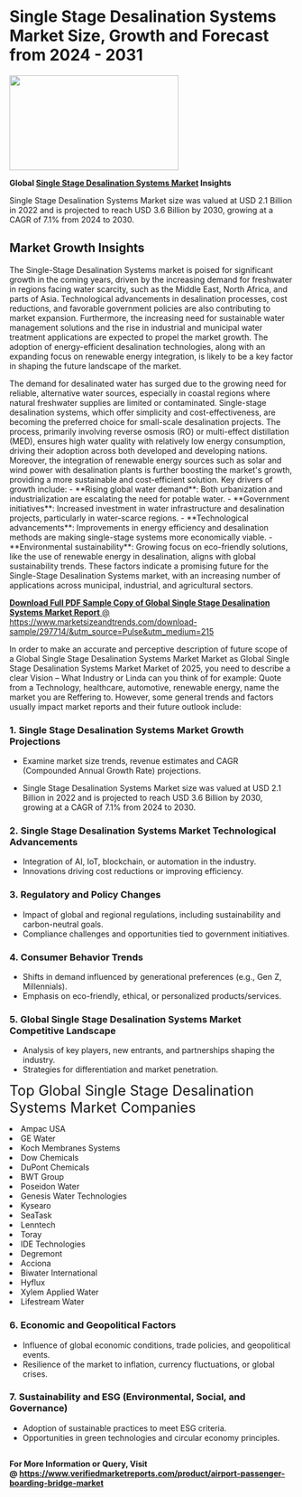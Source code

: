 <H1>Single Stage Desalination Systems Market Size, Growth and Forecast from 2024 - 2031</H1><img class="aligncenter size-medium wp-image-584254" src="https://thirdeyenews.in/wp-content/uploads/2024/09/Global-Market-Research-300x168.jpeg" alt="" width="300" height="168" /><p><strong>Global&nbsp;<a href="https://www.marketsizeandtrends.com/download-sample/297714/&amp;utm_source=Pulse&amp;utm_medium=215">Single Stage Desalination Systems Market</a> Insights</strong></p><p>Single Stage Desalination Systems Market size was valued at USD 2.1 Billion in 2022 and is projected to reach USD 3.6 Billion by 2030, growing at a CAGR of 7.1% from 2024 to 2030.</p><p><h2>Market Growth Insights</h2> <p>The Single-Stage Desalination Systems market is poised for significant growth in the coming years, driven by the increasing demand for freshwater in regions facing water scarcity, such as the Middle East, North Africa, and parts of Asia. Technological advancements in desalination processes, cost reductions, and favorable government policies are also contributing to market expansion. Furthermore, the increasing need for sustainable water management solutions and the rise in industrial and municipal water treatment applications are expected to propel the market growth. The adoption of energy-efficient desalination technologies, along with an expanding focus on renewable energy integration, is likely to be a key factor in shaping the future landscape of the market. <a href="#"></a></p> <p>The demand for desalinated water has surged due to the growing need for reliable, alternative water sources, especially in coastal regions where natural freshwater supplies are limited or contaminated. Single-stage desalination systems, which offer simplicity and cost-effectiveness, are becoming the preferred choice for small-scale desalination projects. The process, primarily involving reverse osmosis (RO) or multi-effect distillation (MED), ensures high water quality with relatively low energy consumption, driving their adoption across both developed and developing nations. Moreover, the integration of renewable energy sources such as solar and wind power with desalination plants is further boosting the market's growth, providing a more sustainable and cost-efficient solution. Key drivers of growth include: - **Rising global water demand**: Both urbanization and industrialization are escalating the need for potable water. - **Government initiatives**: Increased investment in water infrastructure and desalination projects, particularly in water-scarce regions. - **Technological advancements**: Improvements in energy efficiency and desalination methods are making single-stage systems more economically viable. - **Environmental sustainability**: Growing focus on eco-friendly solutions, like the use of renewable energy in desalination, aligns with global sustainability trends. These factors indicate a promising future for the Single-Stage Desalination Systems market, with an increasing number of applications across municipal, industrial, and agricultural sectors. <p><a href="#"></p><p><span class=""><strong>Download Full PDF Sample Copy of Global Single Stage Desalination Systems Market Report</strong> @ <a href="https://www.marketsizeandtrends.com/download-sample/297714/&amp;utm_source=Pulse&amp;utm_medium=215" target="_blank">https://www.marketsizeandtrends.com/download-sample/297714/&amp;utm_source=Pulse&amp;utm_medium=215</a></span></p><p>In order to make an accurate and perceptive description of future scope of a Global&nbsp;Single Stage Desalination Systems Market Market as Global&nbsp;Single Stage Desalination Systems Market Market of 2025, you need to describe a clear Vision &ndash; What Industry or Linda can you think of for example: Quote from a Technology, healthcare, automotive, renewable energy, name the market you are Reffering to. However, some general trends and factors usually impact market reports and their future outlook include:</p><h3>1.&nbsp;<strong>Single Stage Desalination Systems Market Growth Projections</strong></h3><ul><li>Examine market size trends, revenue estimates and CAGR (Compounded Annual Growth Rate) projections.</li><li><p>Single Stage Desalination Systems Market size was valued at USD 2.1 Billion in 2022 and is projected to reach USD 3.6 Billion by 2030, growing at a CAGR of 7.1% from 2024 to 2030.</p></li></ul><h3>2.&nbsp;<strong>Single Stage Desalination Systems Market Technological Advancements</strong></h3><ul><li>Integration of AI, IoT, blockchain, or automation in the industry.</li><li>Innovations driving cost reductions or improving efficiency.</li></ul><h3>3.&nbsp;<strong>Regulatory and Policy Changes</strong></h3><ul><li>Impact of global and regional regulations, including sustainability and carbon-neutral goals.</li><li>Compliance challenges and opportunities tied to government initiatives.</li></ul><h3>4.&nbsp;<strong>Consumer Behavior Trends</strong></h3><ul><li>Shifts in demand influenced by generational preferences (e.g., Gen Z, Millennials).</li><li>Emphasis on eco-friendly, ethical, or personalized products/services.</li></ul><h3>5.&nbsp;<strong>Global Single Stage Desalination Systems Market Competitive Landscape</strong></h3><ul><li>Analysis of key players, new entrants, and partnerships shaping the industry.</li><li>Strategies for differentiation and market penetration.</li></ul><p data-pm-slice="1 1 []"><span style="color: inherit; font-family: inherit; font-size: 25px;">Top Global Single Stage Desalination Systems Market Companies</span></p><div class="" data-test-id=""><p><li>Ampac USA</li><li> GE Water</li><li> Koch Membranes Systems</li><li> Dow Chemicals</li><li> DuPont Chemicals</li><li> BWT Group</li><li> Poseidon Water</li><li> Genesis Water Technologies</li><li> Kysearo</li><li> SeaTask</li><li> Lenntech</li><li> Toray</li><li> IDE Technologies</li><li> Degremont</li><li> Acciona</li><li> Biwater International</li><li> Hyflux</li><li> Xylem Applied Water</li><li> Lifestream Water</li></p></div><h3>6.&nbsp;<strong>Economic and Geopolitical Factors</strong></h3><ul><li>Influence of global economic conditions, trade policies, and geopolitical events.</li><li>Resilience of the market to inflation, currency fluctuations, or global crises.</li></ul><h3>7.&nbsp;<strong>Sustainability and ESG (Environmental, Social, and Governance)</strong></h3><ul><li>Adoption of sustainable practices to meet ESG criteria.</li><li>Opportunities in green technologies and circular economy principles.</li></ul><h2><strong style="font-size: 14px;">For More Information or Query, Visit @&nbsp;</strong><a style="background-color: #ffffff; font-size: 14px;" href="https://www.marketsizeandtrends.com/report/single-stage-desalination-systems-market/" target="_blank">https://www.verifiedmarketreports.com/product/airport-passenger-boarding-bridge-market</a></h2>
